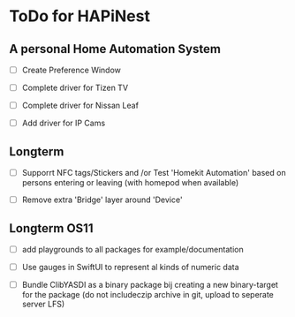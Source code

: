 # ToDo for HAPiNest
## A personal Home Automation System

- [ ] Create Preference  Window

- [ ] Complete driver for Tizen TV
- [ ] Complete driver for Nissan Leaf

- [ ] Add driver for IP Cams

## Longterm
- [ ] Supporrt NFC tags/Stickers and /or Test 'Homekit Automation' based on persons entering or leaving (with homepod when available)

- [ ]  Remove extra 'Bridge' layer around 'Device'

## Longterm OS11
- [ ]  add playgrounds to all packages for example/documentation
- [ ] Use gauges in SwiftUI to represent al kinds of numeric data

- [ ] Bundle ClibYASDI as a binary package bij creating a new binary-target for the package (do not includeczip archive in git, upload to seperate server LFS)



